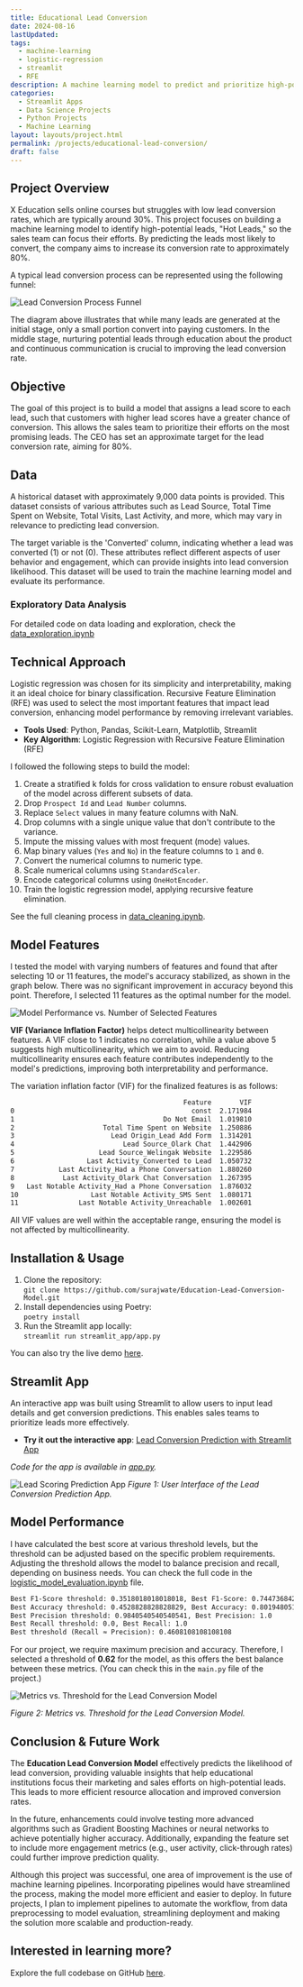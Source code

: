 ```yaml
---
title: Educational Lead Conversion
date: 2024-08-16
lastUpdated: 
tags:
  - machine-learning
  - logistic-regression
  - streamlit
  - RFE
description: A machine learning model to predict and prioritize high-potential leads for X Education, improving lead conversion rates using logistic regression and feature selection.
categories:
  - Streamlit Apps
  - Data Science Projects
  - Python Projects
  - Machine Learning
layout: layouts/project.html
permalink: /projects/educational-lead-conversion/
draft: false
---
```




## Project Overview

X Education sells online courses but struggles with low lead conversion rates, which are typically around 30%. This project focuses on building a machine learning model to identify high-potential leads, "Hot Leads," so the sales team can focus their efforts. By predicting the leads most likely to convert, the company aims to increase its conversion rate to approximately 80%.

A typical lead conversion process can be represented using the following funnel:

![Lead Conversion Process Funnel](/assets/images/Lead%20Conversion%20Process.jpg "Lead conversion process illustrated as a funnel.")

The diagram above illustrates that while many leads are generated at the initial stage, only a small portion convert into paying customers. In the middle stage, nurturing potential leads through education about the product and continuous communication is crucial to improving the lead conversion rate.

## Objective

The goal of this project is to build a model that assigns a lead score to each lead, such that customers with higher lead scores have a greater chance of conversion. This allows the sales team to prioritize their efforts on the most promising leads. The CEO has set an approximate target for the lead conversion rate, aiming for 80%.


## Data

A historical dataset with approximately 9,000 data points is provided. This dataset consists of various attributes such as Lead Source, Total Time Spent on Website, Total Visits, Last Activity, and more, which may vary in relevance to predicting lead conversion.

The target variable is the 'Converted' column, indicating whether a lead was converted (1) or not (0). These attributes reflect different aspects of user behavior and engagement, which can provide insights into lead conversion likelihood. This dataset will be used to train the machine learning model and evaluate its performance.

### Exploratory Data Analysis

For detailed code on data loading and exploration, check the [data_exploration.ipynb](https://github.com/surajwate/Education-Lead-Conversion-Model/blob/52b140a3e88d1885955c123528a7c4f8fa4457a1/notebooks/data_exploration.ipynb)

## Technical Approach

Logistic regression was chosen for its simplicity and interpretability, making it an ideal choice for binary classification. Recursive Feature Elimination (RFE) was used to select the most important features that impact lead conversion, enhancing model performance by removing irrelevant variables.

 - **Tools Used**: Python, Pandas, Scikit-Learn, Matplotlib, Streamlit  
 - **Key Algorithm**: Logistic Regression with Recursive Feature Elimination (RFE)

I followed the following steps to build the model:

1. Create a stratified k folds for cross validation to ensure robust evaluation of the model across different subsets of data.
2. Drop `Prospect Id` and `Lead Number` columns.
3. Replace `Select` values in many feature columns with NaN.
4. Drop columns with a single unique value that don't contribute to the variance.
5. Impute the missing values with most frequent (mode) values.
6. Map binary values (`Yes` and `No`) in the feature columns to `1` and `0`.
7. Convert the numerical columns to numeric type.
8. Scale numerical columns using `StandardScaler`.
9. Encode categorical columns using `OneHotEncoder`.
10. Train the logistic regression model, applying recursive feature elimination.

See the full cleaning process in [data_cleaning.ipynb](https://github.com/surajwate/Education-Lead-Conversion-Model/blob/52b140a3e88d1885955c123528a7c4f8fa4457a1/notebooks/data_cleaning.ipynb).

## Model Features

I tested the model with varying numbers of features and found that after selecting 10 or 11 features, the model's accuracy stabilized, as shown in the graph below. There was no significant improvement in accuracy beyond this point. Therefore, I selected 11 features as the optimal number for the model.

![Model Performance vs. Number of Selected Features](/assets/images/Educational_Lead_Score_Feature_Selection.png)

**VIF (Variance Inflation Factor)** helps detect multicollinearity between features. A VIF close to 1 indicates no correlation, while a value above 5 suggests high multicollinearity, which we aim to avoid. Reducing multicollinearity ensures each feature contributes independently to the model's predictions, improving both interpretability and performance.

The variation inflation factor (VIF) for the finalized features is as follows:

```txt
                                           Feature       VIF
0                                            const  2.171984
1                                     Do Not Email  1.019810
2                      Total Time Spent on Website  1.250886
3                        Lead Origin_Lead Add Form  1.314201
4                           Lead Source_Olark Chat  1.442906
5                     Lead Source_Welingak Website  1.229586
6                  Last Activity_Converted to Lead  1.050732
7           Last Activity_Had a Phone Conversation  1.880260
8            Last Activity_Olark Chat Conversation  1.267395
9   Last Notable Activity_Had a Phone Conversation  1.876032
10                  Last Notable Activity_SMS Sent  1.080171
11               Last Notable Activity_Unreachable  1.002601

```

All VIF values are well within the acceptable range, ensuring the model is not affected by multicollinearity.


## Installation & Usage

 1. Clone the repository:  
   `git clone https://github.com/surajwate/Education-Lead-Conversion-Model.git`
 2. Install dependencies using Poetry:  
   `poetry install`
 3. Run the Streamlit app locally:  
   `streamlit run streamlit_app/app.py`

 You can also try the live demo [here](https://education-lead-conversion-model.streamlit.app/).


## Streamlit App

An interactive app was built using Streamlit to allow users to input lead details and get conversion predictions. This enables sales teams to prioritize leads more effectively.

- **Try it out the interactive app**: [Lead Conversion Prediction with Streamlit App](https://education-lead-conversion-model.streamlit.app/)

_Code for the app is available in [app.py](https://github.com/surajwate/Education-Lead-Conversion-Model/blob/52b140a3e88d1885955c123528a7c4f8fa4457a1/streamlit_app/app.py)._

![Lead Scoring Prediction App](/assets/images/Lead-Scoring-Prediction-App.png)
 *Figure 1: User Interface of the Lead Conversion Prediction App.*


## Model Performance


I have calculated the best score at various threshold levels, but the threshold can be adjusted based on the specific problem requirements. Adjusting the threshold allows the model to balance precision and recall, depending on business needs.
You can check the full code in the [logistic_model_evaluation.ipynb](https://github.com/surajwate/Education-Lead-Conversion-Model/blob/52b140a3e88d1885955c123528a7c4f8fa4457a1/notebooks/logistic_model_evaluation.ipynb) file.

```txt
Best F1-Score threshold: 0.3518018018018018, Best F1-Score: 0.7447368421052631
Best Accuracy threshold: 0.4528828828828829, Best Accuracy: 0.801948051948052
Best Precision threshold: 0.9840540540540541, Best Precision: 1.0
Best Recall threshold: 0.0, Best Recall: 1.0
Best threshold (Recall ≈ Precision): 0.4608108108108108
```

For our project, we require maximum precision and accuracy. Therefore, I selected a threshold of **0.62** for the model, as this offers the best balance between these metrics. (You can check this in the `main.py` file of the project.)

![Metrics vs. Threshold for the Lead Conversion Model](/assets/images/Educational-Lead-Conversion-Metrics-Threshold.png "Graph showing model metrics at various thresholds.")

 *Figure 2: Metrics vs. Threshold for the Lead Conversion Model.*



## Conclusion & Future Work


The **Education Lead Conversion Model** effectively predicts the likelihood of lead conversion, providing valuable insights that help educational institutions focus their marketing and sales efforts on high-potential leads. This leads to more efficient resource allocation and improved conversion rates.

In the future, enhancements could involve testing more advanced algorithms such as Gradient Boosting Machines or neural networks to achieve potentially higher accuracy. Additionally, expanding the feature set to include more engagement metrics (e.g., user activity, click-through rates) could further improve prediction quality.

Although this project was successful, one area of improvement is the use of machine learning pipelines. Incorporating pipelines would have streamlined the process, making the model more efficient and easier to deploy. In future projects, I plan to implement pipelines to automate the workflow, from data preprocessing to model evaluation, streamlining deployment and making the solution more scalable and production-ready.

## Interested in learning more?

Explore the full codebase on GitHub [here](https://github.com/surajwate/Education-Lead-Conversion-Model).


